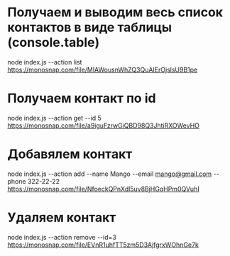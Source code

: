 # Получаем и выводим весь список контактов в виде таблицы (console.table)
node index.js --action list
https://monosnap.com/file/MlAWousnWhZQ3QuAIErOjslsU9B1pe
# Получаем контакт по id
node index.js --action get --id 5
https://monosnap.com/file/a9iguFzrwGiQBD98Q3JhtiRXOWevHO
# Добавялем контакт
node index.js --action add --name Mango --email mango@gmail.com --phone 322-22-22
https://monosnap.com/file/NfoeckQPnXdl5uv8BjHGqHPm0QVuhI
# Удаляем контакт
node index.js --action remove --id=3
https://monosnap.com/file/EVnR1uhfTT5zm5D3AjfgrxWOhnGe7k
